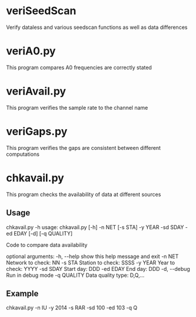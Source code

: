 veriSeedScan
============

Verify dataless and various seedscan functions as well as data differences

veriA0.py
=========

This program compares A0 frequencies are correctly stated

veriAvail.py
============

This program verifies the sample rate to the channel name

veriGaps.py
============

This program verifies the gaps are consistent between different computations

chkavail.py
============

This program checks the availability of data at different sources

Usage
-----

chkavail.py -h
usage: chkavail.py [-h] -n NET [-s STA] -y YEAR -sd SDAY -ed EDAY [-d]
                   [-q QUALITY]

Code to compare data availability

optional arguments:
  -h, --help   show this help message and exit
  -n NET       Network to check: NN
  -s STA       Station to check: SSSS
  -y YEAR      Year to check: YYYY
  -sd SDAY     Start day: DDD
  -ed EDAY     End day: DDD
  -d, --debug  Run in debug mode
  -q QUALITY   Data quality type: D,Q,...

Example
-------

chkavail.py -n IU -y 2014 -s RAR -sd 100 -ed 103 -q Q

